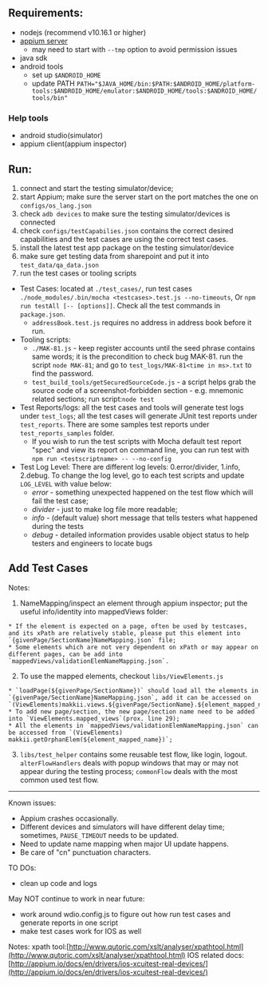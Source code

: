 ## Requirements:
* nodejs (recommend v10.16.1 or higher)
* [appium server](http://appium.io/docs/en/about-appium/getting-started/?lang=en)
  * may need to start with `--tmp` option to avoid permission issues
* java sdk
* android tools
  * set up `$ANDROID_HOME`
  * update PATH `PATH="$JAVA_HOME/bin:$PATH:$ANDROID_HOME/platform-tools:$ANDROID_HOME/emulator:$ANDROID_HOME/tools:$ANDROID_HOME/tools/bin"`

### Help tools
* android studio(simulator)
* appium client(appium inspector)

## Run:
1. connect and start the testing simulator/device;
2. start Appium; make sure the server start on the port matches the one on `configs/os_lang.json`
3. check `adb devices` to make sure the testing simulator/devices is connected
4. check `configs/testCapabilies.json` contains the correct desired capabilities and the test cases are using the correct test cases.
5. install the latest test app package on the testing simulator/device
6. make sure get testing data from sharepoint and put it into `test_data/qa_data.json`
7. run the test cases or tooling scripts

  * Test Cases: located at `./test_cases/`, run test cases `./node_modules/.bin/mocha <testcases>.test.js --no-timeouts`, Or `npm run testAll [-- [options]]`. Check all the test commands in `package.json`.
    * `addressBook.test.js` requires no address in address book before it run.
  * Tooling scripts:
    * `./MAK-81.js` - keep register accounts until the seed phrase contains same words; it is the precondition to check bug MAK-81. run the script `node MAK-81`; and go to `test_logs/MAK-81<time in ms>.txt` to find the password.
    * `test_build_tools/getSecuredSourceCode.js` - a script helps grab the source code of a screenshot-forbidden section - e.g. mnemonic related sections;  run script:`node test`
  * Test Reports/logs: all the test cases and tools will generate test logs under `test_logs`; all the test cases will generate JUnit test reports under `test_reports`. There are some samples test reports under `test_reports_samples` folder.
    * If you wish to run the test scripts with Mocha default test report "spec" and view its report on command line, you can run test with `npm run <testscriptname> -- --no-config`
  * Test Log Level: There are different log levels: 0.error/divider, 1.info, 2.debug. To change the log level, go to each test scripts and update `LOG_LEVEL` with value below:
    * *error* - something unexpected happened on the test flow which will fail the test case;
    * *divider* - just to make log file more readable;
    * *info* - (default value) short message that tells testers what happened during the tests
    * *debug* - detailed information provides usable object status to help testers and engineers to locate bugs

## Add Test Cases
Notes:
  1. NameMapping/inspect an element through appium inspector; put the useful info/identity into mappedViews folder:

    * If the element is expected on a page, often be used by testcases, and its xPath are relatively stable, please put this element into `{givenPage/SectionName}NameMapping.json` file;
    * Some elements which are not very dependent on xPath or may appear on different pages, can be add into `mappedViews/validationElemNameMapping.json`.

  2. To use the mapped elements, checkout `libs/ViewElements.js`

    * `loadPage(${givenPage/SectionName})` should load all the elements in `{givenPage/SectionName}NameMapping.json`, add it can be accessed on `(ViewElements)makkii.views.${givenPage/SectionName}.${element_mapped_name}`;
    * To add new page/section, the new page/section name need to be added into `ViewElements.mapped_views`(prox. line 29);
    * All the elements in `mappedViews/validationElemNameMapping.json` can be accessed from `(ViewElements) makkii.getOrphanElem(${element_mapped_name})`;

  3. `libs/test_helper` contains some reusable test flow, like login, logout. `alterFlowHandlers` deals with popup windows that may or may not appear during the testing process; `commonFlow` deals with the most common used test flow.

----
Known issues:
* Appium crashes occasionally.
* Different devices and simulators will have different delay time; sometimes, `PAUSE_TIMEOUT` needs to be updated.
* Need to update name mapping when major UI update happens.
* Be care of "cn" punctuation characters.



TO DOs:
* clean up code and logs

May NOT continue to work in near future:
* work around wdio.config.js to figure out how run test cases and generate reports in one script
* make test cases work for IOS as well

Notes:
xpath tool:[http://www.qutoric.com/xslt/analyser/xpathtool.html](http://www.qutoric.com/xslt/analyser/xpathtool.html)
IOS related docs:[http://appium.io/docs/en/drivers/ios-xcuitest-real-devices/](http://appium.io/docs/en/drivers/ios-xcuitest-real-devices/)
